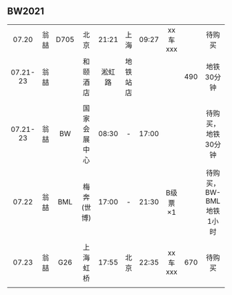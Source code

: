 ## BW2021

|        |      |      |            |       |        |       |         |      |      |
| :----: | :--: | :--: | :--------: | :---: |  :--:  | :---: | :-----: | :--: | :--: |
| 07.20  | 翁喆 | D705 |    北京    | 21:21 |  上海  | 09:27 | xx车xxx |      | 待购买 |
|07.21-23| 翁喆 |      |  和颐酒店  | 淞虹路|地铁站店|       |         |  490 | 地铁30分钟 |
|        |      |      |            |       |        |       |         |      |      |
|07.21-23| 翁喆 | BW   |国家会展中心| 08:30 |   -    | 17:00 |         |      | 待购买，地铁30分钟 |
| 07.22  | 翁喆 | BML  | 梅奔(世博) | 17:00 |   -    | 21:30 | B级票×1 |      | 待购买，BW-BML地铁1小时 |
|        |      |      |            |       |        |       |         |      |      |
| 07.23  | 翁喆 | G26  |  上海虹桥  | 17:55 |  北京  | 22:35 | xx车xxx |  670 | 待购买 |
|        |      |      |            |       |        |       |         |      |      |
